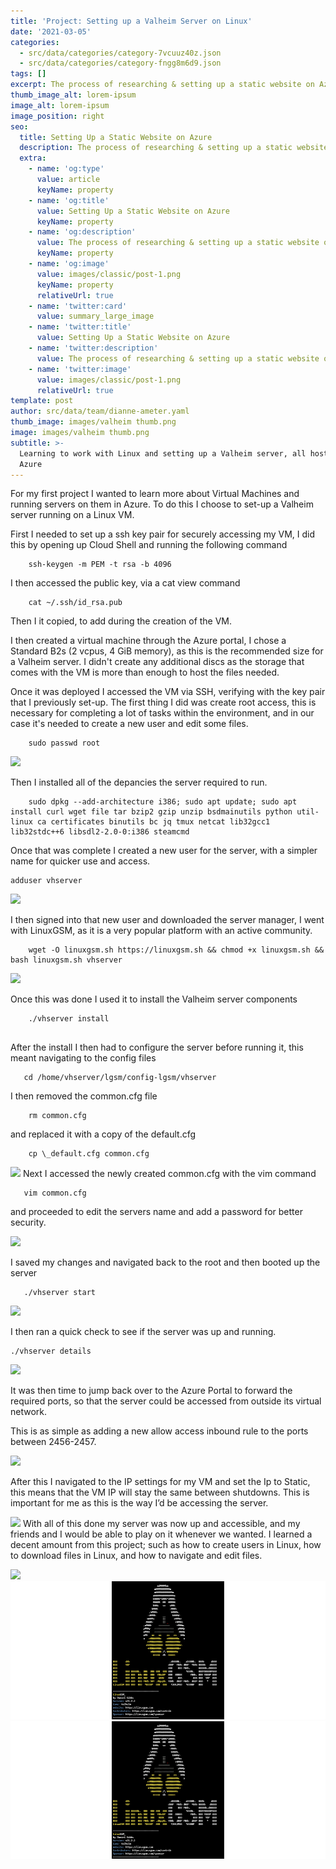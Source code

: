 ```yaml
---
title: 'Project: Setting up a Valheim Server on Linux'
date: '2021-03-05'
categories:
  - src/data/categories/category-7vcuuz40z.json
  - src/data/categories/category-fngg8m6d9.json
tags: []
excerpt: The process of researching & setting up a static website on Azure
thumb_image_alt: lorem-ipsum
image_alt: lorem-ipsum
image_position: right
seo:
  title: Setting Up a Static Website on Azure
  description: The process of researching & setting up a static website on Azure
  extra:
    - name: 'og:type'
      value: article
      keyName: property
    - name: 'og:title'
      value: Setting Up a Static Website on Azure
      keyName: property
    - name: 'og:description'
      value: The process of researching & setting up a static website on Azure
      keyName: property
    - name: 'og:image'
      value: images/classic/post-1.png
      keyName: property
      relativeUrl: true
    - name: 'twitter:card'
      value: summary_large_image
    - name: 'twitter:title'
      value: Setting Up a Static Website on Azure
    - name: 'twitter:description'
      value: The process of researching & setting up a static website on Azure
    - name: 'twitter:image'
      value: images/classic/post-1.png
      relativeUrl: true
template: post
author: src/data/team/dianne-ameter.yaml
thumb_image: images/valheim thumb.png
image: images/valheim thumb.png
subtitle: >-
  Learning to work with Linux and setting up a Valheim server, all hosted on
  Azure 
---
```

For my first project I wanted to learn more about Virtual Machines and running servers on them in Azure. To do this I choose to set-up a Valheim server running on a Linux VM.

First I needed to set up a ssh key pair for securely accessing my VM, I did this by opening up Cloud Shell and running the following command

```
    ssh-keygen -m PEM -t rsa -b 4096

```

I then accessed the public key, via a cat view command

```
    cat ~/.ssh/id_rsa.pub

```

Then I it copied, to add during the creation of the VM.

I then created a virtual machine through the Azure portal, I chose a Standard B2s (2 vcpus, 4 GiB memory), as this is the recommended size for a Valheim server. I didn't create any additional discs as the storage that comes with the VM is more than enough to host the files needed.

Once it was deployed I accessed the VM via SSH, verifying with the key pair that I previously set-up. The first thing I did was create root access, this is necessary for completing a lot of tasks within the environment, and in our case it's needed to create a new user and edit some files.

        sudo passwd root

![](/images/Root%20access.png)

Then I installed all of the depancies the server required to run.

```
    sudo dpkg --add-architecture i386; sudo apt update; sudo apt install curl wget file tar bzip2 gzip unzip bsdmainutils python util-linux ca certificates binutils bc jq tmux netcat lib32gcc1 lib32stdc++6 libsdl2-2.0-0:i386 steamcmd

```

Once that was complete I created a new user for the server, with a simpler name for quicker use and access.

    adduser vhserver

![](/images/new%20user.png)

I then signed into that new user and downloaded the server manager, I went with LinuxGSM, as it is a very popular platform with an active community.

        wget -O linuxgsm.sh https://linuxgsm.sh && chmod +x linuxgsm.sh && bash linuxgsm.sh vhserver

![](/images/installed%20linuxgsm.png)

Once this was done I used it to install the Valheim server components

```
    ./vhserver install


```

After the install I then had to configure the server before running it, this meant navigating to the config files

```
   cd /home/vhserver/lgsm/config-lgsm/vhserver

```

I then removed the common.cfg file

```
    rm common.cfg

```

and replaced it with a copy of the default.cfg

```
    cp \_default.cfg common.cfg

```

![](/images/edit%20config%201.png)
Next I accessed the newly created common.cfg with the vim command

```
   vim common.cfg

```

and proceeded to edit the servers name and add a password for better security.

![](/images/edit%20config%202.png)

I saved my changes and navigated back to the root and then booted up the server

       ./vhserver start

![](/images/VH%20server%20start.png)

I then ran a quick check to see if the server was up and running.

    ./vhserver details

![](/images/VH%20server%20stats.png)

It was then time to jump back over to the Azure Portal to forward the required ports, so that the server could be accessed from outside its virtual network.

This is as simple as adding a new allow access inbound rule to the ports between 2456-2457.

![](/images/security%20rule%202.png)

After this I navigated to the IP settings for my VM and set the Ip to Static, this means that the VM IP will stay the same between shutdowns. This is important for me as this is the way I’d be accessing the server.

![](/images/IP%20static.png)
With all of this done my server was now up and accessible, and my friends and I would be able to play on it whenever we wanted. I learned a decent amount from this project; such as how to create users in Linux, how to download files in Linux, and how to navigate and edit files.

![](/images/Valheim%20End.jpg)![](https://raw.githubusercontent.com/ConorMcCulloch/purple-rosemary-fdc6a/master/static/images/installed%20linuxgsm%202.png)![](https://raw.githubusercontent.com/ConorMcCulloch/purple-rosemary-fdc6a/master/static/images/installed%20linuxgsm%202.png)
